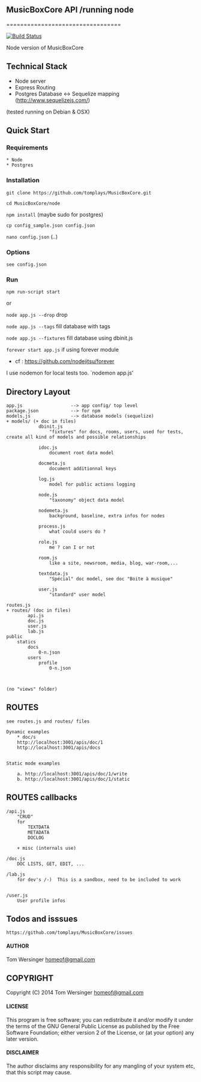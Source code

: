 ## MusicBoxCore API /running node 
=================================

[![Build Status](https://travis-ci.org/tomplays/MusicBoxCore.png?branch=master)](https://travis-ci.org/tomplays/MusicBoxCore)

Node version of MusicBoxCore


## Technical Stack 

* Node server
* Express Routing
* Postgres Database <-> Sequelize mapping (http://www.sequelizejs.com/)


(tested running on Debian & OSX)

## Quick Start


### Requirements

	* Node
	* Postgres


### Installation


`git clone https://github.com/tomplays/MusicBoxCore.git`

`cd MusicBoxCore/node`

`npm install` (maybe sudo for postgres)

`cp config_sample.json config.json`

`nano config.json` (..)


### Options

 	see config.json

### Run

`npm run-script start`

or 

`node app.js --drop`		drop

`node app.js --tags`		fill database with tags 

`node app.js --fixtures`	fill database using dbinit.js


`forever start app.js`	    if using forever module 
 +  cf : https://github.com/nodejitsu/forever

I use nodemon for local tests too.
`nodemon app.js'



## Directory Layout
    
    app.js                  --> app config/ top level
    package.json            --> for npm
    models.js               --> database models (sequelize)
	+ models/ (+ doc in files)
				dbinit.js
					"fixtures" for docs, rooms, users, used for tests, create all kind of models and possible relationships

				idoc.js
					document root data model

				docmeta.js
					document additionnal keys	
				
				log.js
					model for public actions logging 
				
				node.js
					"taxonomy" object data model
				
				nodemeta.js
					background, baseline, extra infos for nodes

				process.js
					what could users do ?
				
				role.js
					me ? can I or not
				
				room.js
					like a site, newsroom, media, blog, war-room,...

				textdata.js
					"Spécial" doc model, see doc "Boite à musique"

				user.js
					"standard" user model

    routes.js
    + routes/ (doc in files)
    		api.js
    		doc.js
    		user.js
    		lab.js
    public
    	statics 
    		docs
    			0-n.json
    		users
    			profile
    				0-n.json

    

    (no "views" folder)



## ROUTES

	see routes.js and routes/ files
	
	Dynamic examples
		* doc/s
		http://localhost:3001/apis/doc/1
		http://localhost:3001/apis/docs


	Static mode examples
		
		a. http://localhost:3001/apis/doc/1/write
		b. http://localhost:3001/apis/doc/1/static


## ROUTES callbacks

	/api.js
		"CRUD" 
		for
			TEXTDATA 
			METADATA
			DOCLOG

		+ misc (internals use)

	/doc.js
		DOC LISTS, GET, EDIT, ...

	/lab.js
		for dev's /-)  This is a sandbox, need to be included to work


	/user.js 
		User profile infos


## Todos and isssues

	https://github.com/tomplays/MusicBoxCore/issues
	


#### AUTHOR

Tom Wersinger <homeof@gmail.com>

## COPYRIGHT

Copyright (C) 2014 Tom Wersinger <homeof@gmail.com>

#### LICENSE

This program is free software; you can redistribute it and/or modify it under the terms of the GNU General Public License as published by the Free Software Foundation; either version 2 of the License, or (at your option) any later version.


#### DISCLAIMER

The author disclaims any responsibility for any mangling of your system etc, that this script may cause.
